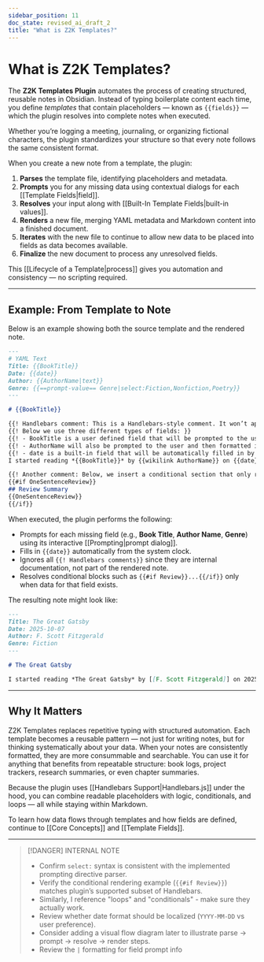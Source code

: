 ```yaml
---
sidebar_position: 11
doc_state: revised_ai_draft_2
title: "What is Z2K Templates?"
---
```


# What is Z2K Templates?

The **Z2K Templates Plugin** automates the process of creating structured, reusable notes in Obsidian. Instead of typing boilerplate content each time, you define *templates* that contain placeholders — known as `{{fields}}` — which the plugin resolves into complete notes when executed.

Whether you’re logging a meeting, journaling, or organizing fictional characters, the plugin standardizes your structure so that every note follows the same consistent format.

When you create a new note from a template, the plugin:

1. **Parses** the template file, identifying placeholders and metadata.
2. **Prompts** you for any missing data using contextual dialogs for each [[Template Fields|field]].
3. **Resolves** your input along with [[Built-In Template Fields|built-in values]].
4. **Renders** a new file, merging YAML metadata and Markdown content into a finished document.
5. **Iterates** with the new file to continue to allow new data to be placed into fields as data becomes available.
6. **Finalize** the new document to process any unresolved fields.

This [[Lifecycle of a Template|process]] gives you automation and consistency — no scripting required.

---

## Example: From Template to Note

Below is an example showing both the source template and the rendered note.

```md title="Template - Book Review.md"
---
# YAML Text 
Title: {{BookTitle}}
Date: {{date}}
Author: {{AuthorName|text}}
Genre: {{==prompt-value== Genre|select:Fiction,Nonfiction,Poetry}}
---

# {{BookTitle}}

{{! Handlebars comment: This is a Handlebars-style comment. It won’t appear in the final note. }}
{{! Below we use three different types of fields: }}
{{! - BookTitle is a user defined field that will be prompted to the user}}
{{! - AuthorName will also be prompted to the user and then formatted into a wikilink}}
{{! - date is a built-in field that will be automatically filled in by the plugin}}
I started reading *{{BookTitle}}* by {{wikilink AuthorName}} on {{date}}.

{{! Another comment: Below, we insert a conditional section that only renders if a review exists. }}
{{#if OneSentenceReview}}
## Review Summary
{{OneSentenceReview}}
{{/if}}
```

When executed, the plugin performs the following:

- Prompts for each missing field (e.g., **Book Title**, **Author Name**, **Genre**) using its interactive [[Prompting|prompt dialog]].
- Fills in `{{date}}` automatically from the system clock.
- Ignores all `{{! Handlebars comments}}` since they are internal documentation, not part of the rendered note.
- Resolves conditional blocks such as `{{#if Review}}...{{/if}}` only when data for that field exists.

The resulting note might look like:

```md title="The Great Gatsby.md"
---
Title: The Great Gatsby
Date: 2025-10-07
Author: F. Scott Fitzgerald
Genre: Fiction
---

# The Great Gatsby

I started reading *The Great Gatsby* by [[F. Scott Fitzgerald]] on 2025-10-07.
```

---

## Why It Matters

Z2K Templates replaces repetitive typing with structured automation. Each template becomes a reusable pattern — not just for writing notes, but for thinking systematically about your data. When your notes are consistently formatted, they are more consummable and searchable. You can use it for anything that benefits from repeatable structure: book logs, project trackers, research summaries, or even chapter summaries.

Because the plugin uses [[Handlebars Support|Handlebars.js]] under the hood, you can combine readable placeholders with logic, conditionals, and loops — all while staying within Markdown.

To learn how data flows through templates and how fields are defined, continue to [[Core Concepts]] and [[Template Fields]].

---

> [!DANGER] INTERNAL NOTE
>
> - Confirm `select:` syntax is consistent with the implemented prompting directive parser.
> - Verify the conditional rendering example (`{{#if Review}}`) matches plugin’s supported subset of Handlebars.
> - Similarly, I reference "loops" and "conditionals" - make sure they actually work.
> - Review whether date format should be localized (`YYYY-MM-DD` vs user preference).
> - Consider adding a visual flow diagram later to illustrate parse → prompt → resolve → render steps.
> - Review the `|` formatting for field prompt info

